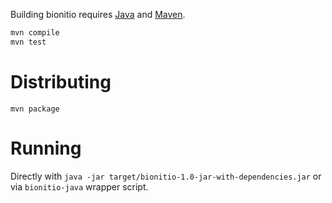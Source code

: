 Building bionitio requires [Java](https://java.com/download/) and [Maven](https://www.apache.org/).

```bash
mvn compile
mvn test
```

# Distributing
`mvn package`

# Running
Directly with `java -jar target/bionitio-1.0-jar-with-dependencies.jar` or via `bionitio-java` wrapper script.
